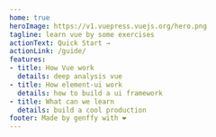 ```yaml
---
home: true
heroImage: https://v1.vuepress.vuejs.org/hero.png
tagline: learn vue by some exercises
actionText: Quick Start →
actionLink: /guide/
features:
- title: How Vue work
  details: deep analysis vue
- title: How element-ui work
  details: how to build a ui framework
- title: What can we learn
  details: build a cool production
footer: Made by genffy with ❤️
---
```

